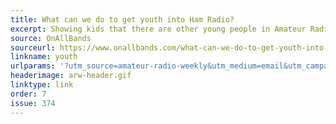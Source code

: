 ```yaml
---
title: What can we do to get youth into Ham Radio?
excerpt: Showing kids that there are other young people in Amateur Radio is by far the most effective way to get them interested.
source: OnAllBands
sourceurl: https://www.onallbands.com/what-can-we-do-to-get-youth-into-ham-radio/
linkname: youth
urlparams: '?utm_source=amateur-radio-weekly&utm_medium=email&utm_campaign=newsletter'
headerimage: arw-header.gif
linktype: link
order: 7
issue: 374
---
```

